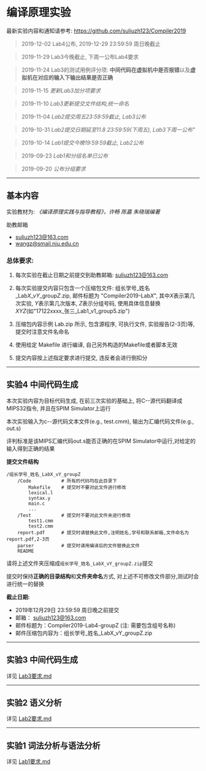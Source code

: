# 编译原理实验

最新实验内容和通知请参考: https://github.com/suliuzh123/Compiler2019

> 2019-12-02 Lab4公布, 2019-12-29 23:59:59 周日晚截止

> 2019-11-29 Lab3今晚截止, 下周一公布Lab4要求

> 2019-11-24 Lab3的测试用例评分项: **中间代码在虚拟机中是否报错**以及**虚拟机在对应的输入下输出结果是否正确**

> 2019-11-15 *更新Lab3加分项要求*

> 2019-11-10 *Lab3更新提交文件结构,统一命名*

> 2019-11-04 *Lab2提交周五23:59:59截止, Lab3公布*

> 2019-10-31 *Lab2提交日期延至11.8 23:59:59(下周五), Lab3下周一公布"*

> 2019-10-14 *Lab1提交今晚19:59:59截止,  Lab2公布*

> 2019-09-23 *Lab1和分组名单已公布*

> 2019-09-20 *公布分组要求*


----

## 基本内容

实验教材为: *《编译原理实践与指导教程》，许畅 陈嘉 朱晓瑞编著*

助教邮箱
- suliuzh123@163.com
- wangz@smail.nju.edu.cn

### 总体要求:
1. 每次实验在截止日期之前提交到助教邮箱: suliuzh123@163.com

2. 每次实验提交内容只包含一个压缩包文件: 组长学号_姓名_Lab*X*_v*Y*_group*Z*.zip, 邮件标题为 "Compiler2019-Lab*X*", 其中*X*表示第几次实验, *Y*表示第几次版本, *Z*表示分组号码, 使用具体信息替换 *XYZ*(如"17122xxxx_张三_Lab1_v1_group5.zip")

3. 压缩包内容示例 Lab.zip 所示, 包含源程序, 可执行文件, 实验报告(2-3页)等, 提交时注意文件名命名

4. 使用给定 Makefile 进行编译, 自己另外构造的Makefile或者脚本无效

5. 提交内容按上述指定要求进行提交, 违反者会进行倒扣分


----

## 实验4 中间代码生成

本次实验内容为目标代码生成, 在前三次实验的基础上, 将C--源代码翻译成MIPS32指令,
并且在SPIM Simulator上运行

本次实验输入为c--源代码文本文件(e.g., test.cmm), 输出为汇编代码文件(e.g., out.s)

评判标准是该MIPS汇编代码out.s能否正确的在SPIM Simulator中运行,对给定的输入得到正确的结果

**提交文件结构**
```
/组长学号_姓名_LabX_vY_groupZ
	/Code			# 所有的代码均在此目录下
		Makefile	# 提交时不要对此文件进行修改
		lexical.l
		syntax.y
		main.c
		...
	/Test			# 提交时不要对此文件夹进行修改
		test1.cmm
		test2.cmm
	report.pdf		# 提交时请替换此文件,注明姓名,学号和联系邮箱,文件命名为report.pdf,2-3页
	parser			# 提交时请用编译后的文件替换此文件
	README
```
请将上述文件夹压缩成`组长学号_姓名_LabX_vY_groupZ.zip`提交

提交时保持**正确的目录结构**和**文件夹命名**方式, 对上述不可修改文件部分,测试时会进行统一的替换


**截止日期:**

- 2019年12月29日 23:59:59 周日晚之前提交
- 邮箱： suliuzh123@163.com
- 邮件标题为：Compiler2019-Lab4-groupZ (注: 需要包含组号名称)
- 邮件压缩包内容为：组长学号_姓名_LabX_vY_groupZ.zip


----

## 实验3 中间代码生成

详见 [Lab3要求.md](Lab3要求.md)

----

## 实验2 语义分析

详见 [Lab2要求.md](Lab2要求.md)


----

## 实验1 词法分析与语法分析

详见 [Lab1要求.md](Lab1要求.md)

